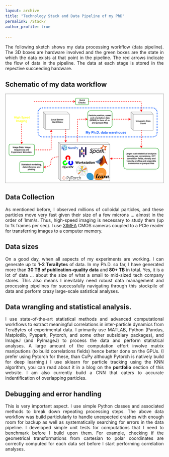 ```yaml
---
layout: archive
title: "Technology Stack and Data Pipeline of my PhD"
permalink: /Stack/
author_profile: true

---
```

<p align="justify">
The following sketch shows my data processing workflow (data pipeline). The 3D boxes are hardware involved and the green boxes are the state in which the data exists at that point in the pipeline. The red arrows indicate the flow of data in the pipeline. The data at each stage is stored in the repective succeeding hardware.
</p> 

## Schematic of my data workflow
<img src="/images/Research/PhD data flow.svg" alt="Price_m2_vs_year.png" >

## Data Collection
<p align="justify">
As mentioned before, I observed millions of colloidal particles, and these particles move very fast given their size of a few microns ... almost in the order of 1mm/s. Thus, high-speed imaging is necessary to study them (up to 1k frames per sec). I use <a href = 'https://www.ximea.com/'> XIMEA</a> CMOS cameras coupled to a PCIe reader for transferring images to a computer memory.  
</p>

## Data sizes
<p align="justify">
On a good day, when all aspects of my experiments are working. I can generate up to <b> 1-2 TeraBytes</b> of data.
In my Ph.D. so far, I have generated more than <b>30 TB of publication-quality data</b> and <b>80+ TB</b> in total. Yes, it is a lot of data ... about the size of what a small to mid-sized tech company stores. This also means I inevitably need robust data management and processing pipelines for successfully navigating through this stockpile of data and perform crazy large-scale satistical analyses. 
</p>

## Data wrangling and statistical analysis.
<p align="justify">
I use state-of-the-art statistical methods and advanced computational workflows to extract meaningful correlations in inter-particle dynamics from TeraBytes of experimental data.  I primarily use MATLAB, Python (Pandas, Matplotlib, Pyspark, Pytorch, and some other subsidiary packages), and ImageJ (and PyImageJ) to process the data and perform statistical analyses. A large amount of the computation effort involve matrix maniputions (to build correlations fields) hence better done on the GPUs. (I prefer using Pytorch for these, than CuPy although Pytorch is natively build for deep learning.) I use sklearn for particle tracking using the KNN algorithm, you can read about it in a blog on the <b>portfolio</b> section of this website. I am also currently build a CNN that caters to accurate indentification of overlapping particles. 
</p>

## Debugging and error handling
<p align="justify">
This is very important aspect. I use simple Python classes and associated methods to break down repeating processing steps. The above data workflow was build particlularly to handle unexpected crashes with enough room for backup as well as systematically searching for errors in the data pipeline. I developed simple unit tests for computations that I need to benchmark before I build upon them. For example, checking if the geometrical transformations from cartesian to polar coordinates are correctly computed for each data set before I start performing correlation analyses. 
</p>

